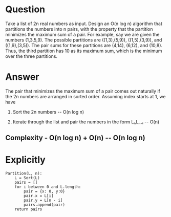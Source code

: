 # Question
Take a list of 2n real numbers as input. Design an O(n log n) algorithm that partitions the numbers into n pairs, with the property that the partition minimizes the maximum sum of a pair. For example, say we are given the numbers (1,3,5,9). The possible partitions are ((1,3),(5,9)), ((1,5),(3,9)), and ((1,9),(3,5)). The pair sums for these partitions are (4,14), (6,12), and (10,8). Thus, the third partition has 10 as its maximum sum, which is the minimum
over the three partitions.

# Answer
The pair that minimizes the maximum sum of a pair comes out naturally if the 2n numbers are arranged in sorted order. Assuming index starts at 1, we have

1. Sort the 2n numbers -- O(n log n)

2. Iterate through the list and pair the numbers in the form Lᵢ,Lₙ₋ᵢ -- O(n)

## Complexity - O(n log n) + O(n) -- O(n log n)

# Explicitly

```
Partition(L, n):
    L = Sort(L)
    pairs = []
    for i between 0 and L.length:
        pair = {x: 0, y:0}
        pair.x = L[i]
        pair.y = L[n - i]
        pairs.append(pair)
    return pairs

```